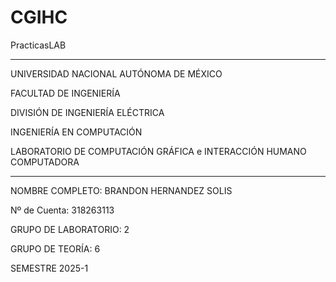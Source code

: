 # CGIHC
PracticasLAB

-------------------------------------------------------

UNIVERSIDAD NACIONAL AUTÓNOMA DE MÉXICO

FACULTAD DE INGENIERÍA

DIVISIÓN DE INGENIERÍA ELÉCTRICA

INGENIERÍA EN COMPUTACIÓN

LABORATORIO DE COMPUTACIÓN GRÁFICA e INTERACCIÓN HUMANO COMPUTADORA

------------------------------------------------------

NOMBRE COMPLETO: BRANDON HERNANDEZ SOLIS

Nº de Cuenta: 318263113

GRUPO DE LABORATORIO: 2

GRUPO DE TEORÍA: 6

SEMESTRE 2025-1
